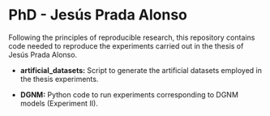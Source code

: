 # PhD - Jesús Prada Alonso

Following the principles of reproducible research, this repository contains code needed to reproduce the experiments carried out in the thesis of Jesús Prada Alonso.

- **artificial_datasets:** Script to generate the artificial datasets employed in the thesis experiments.

- **DGNM:** Python code to run experiments corresponding to DGNM models (Experiment II). 
